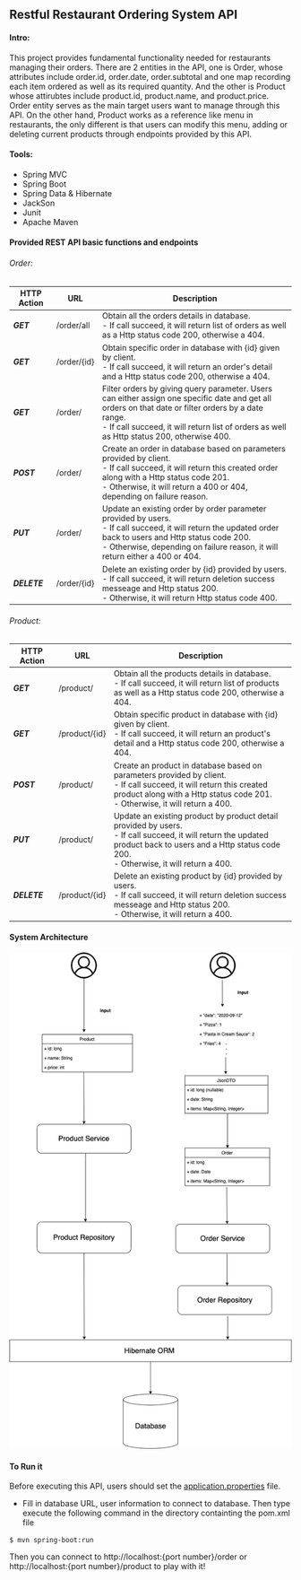 ## Restful Restaurant Ordering System API


#### Intro:
This project provides fundamental functionality needed for restaurants managing their orders. There are 2 entities in the API, one is Order, whose attributes include order.id, order.date, order.subtotal and one map recording each item ordered as well as its required quantity. And the other is Product whose attirubtes include product.id, product.name, and product.price. Order entity serves as the main target users want to manage through this API. On the other hand, Product works as a reference like menu in restaurants, the only different is that users can modify this menu, adding or deleting current products through endpoints provided by this API. 



#### Tools:
- Spring MVC
- Spring Boot
- Spring Data & Hibernate
- JackSon
- Junit 
- Apache Maven


#### Provided REST API basic functions and endpoints

###### Order:

| HTTP Action   |  URL              |  Description 
| -----------   |  -----------      |  -----------
| ***GET***	    |  /order/all       |  Obtain all the orders details in database. <br/> - If call succeed, it will return list of orders as well as a Http status code 200, otherwise a 404.
| ***GET***           |  /order/{id}      |  Obtain specific order in database with {id} given by client. <br/> - If call succeed, it will return an order's detail and a Http status code 200, otherwise a 404. 
|***GET***      |  /order/          |  Filter orders by giving query parameter. Users can either assign one specific date and get all orders on that date or filter orders by a date range. <br/> - If call succeed, it will return list of orders as well as Http status 200, otherwise 400.
| ***POST***          |  /order/          |  Create an order in database based on parameters provided by client. <br/>- If call succeed, it will return this created order along with a Http status code 201. <br/>- Otherwise, it will return a 400 or 404, depending on failure reason.
| ***PUT***           |  /order/          | Update an existing order by order parameter provided by users. <br/>- If call succeed, it will return the updated order back to users and Http status code 200. <br/>- Otherwise, depending on failure reason, it will return either a 400 or 404.
| ***DELETE***        |  /order/{id}      | Delete an existing order by {id} provided by users. <br/>- If call succeed, it will return deletion success messeage and Http status 200. <br/>- Otherwise, it will return Http status code 400.


###### Product:

| HTTP Action   |  URL              |  Description 
| -----------   |  -----------      |  -----------
| ***GET***	    |  /product/      |  Obtain all the products details in database. <br/> - If call succeed, it will return list of products as well as a Http status code 200, otherwise a 404.
| ***GET***           |  /product/{id}      |  Obtain specific product in database with {id} given by client. <br/> - If call succeed, it will return an product's detail and a Http status code 200, otherwise a 404. 
| ***POST***          |  /product/          |  Create an product in database based on parameters provided by client. <br/>- If call succeed, it will return this created product along with a Http status code 201. <br/>- Otherwise, it will return a 400.
| ***PUT***           |  /product/          | Update an existing product by product detail provided by users. <br/>- If call succeed, it will return the updated product back to users and a Http status code 200. <br/>- Otherwise, it will return a 400. 
| ***DELETE***        |  /product/{id}      | Delete an existing product by {id} provided by users. <br/>- If call succeed, it will return deletion success messeage and Http status 200. <br/>- Otherwise, it will return a 400.



#### System Architecture

![title](struc.png)


#### To Run it 

Before executing this API, users should set the [application.properties](../tree/master/src/main/resources/application.properties) file.
- Fill in database URL, user information to connect to database. 
Then type execute the following command in the directory containting the pom.xml file
```
$ mvn spring-boot:run
```
Then you can connect to http://localhost:{port number}/order or http://localhost:{port number}/product to play with it!








